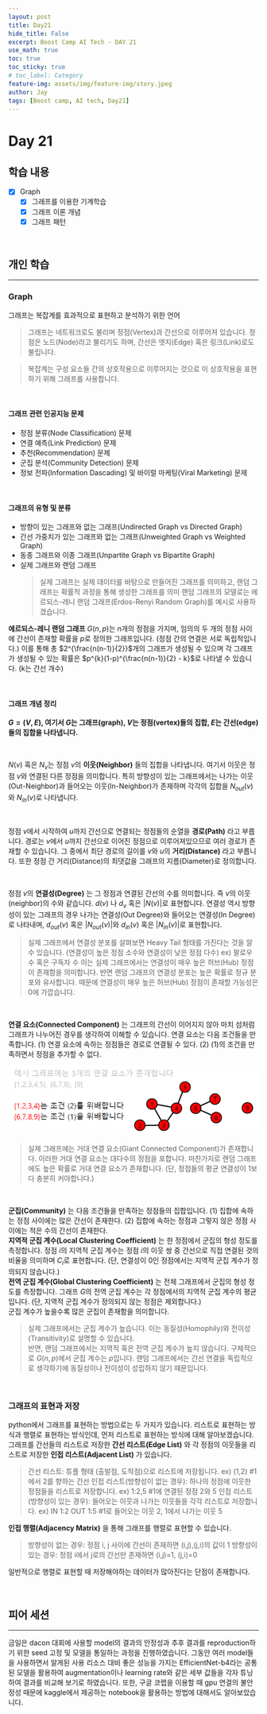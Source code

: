 ```yaml
---
layout: post
title: Day21
hide_title: False
excerpt: Boost Camp AI Tech - DAY 21
use_math: true
toc: true
toc_sticky: true
# toc_label: Category
feature-img: assets/img/feature-img/story.jpeg
author: Jay
tags: [Boost camp, AI tech, Day21]
---
```


# Day 21

## 학습 내용
  - [x] Graph
    - [x] 그래프를 이용한 기계학습
    - [x] 그래프 이론 개념
    - [x] 그래프 패턴

<br> 

## 개인 학습
---
### Graph
그래프는 복잡계를 효과적으로 표현하고 분석하기 위한 언어
> 그래프는 네트워크로도 불리며 정점(Vertex)과 간선으로 이루어져 있습니다. 정점은 노드(Node)라고 불리기도 하며, 간선은 엣지(Edge) 혹은 링크(Link)로도 불립니다.


> 복잡계는 구성 요소들 간의 상호작용으로 이루어지는 것으로 이 상호작용을 표현하기 위해 그래프를 사용합니다.

<br>

#### 그래프 관련 인공지능 문제
- 정점 분류(Node Classification) 문제
- 연결 예측(Link Prediction) 문제
- 추천(Recommendation) 문제
- 군집 분석(Community Detection) 문제
- 정보 전파(Information Dascading) 및 바이럴 마케팅(Viral Marketing) 문제

<br>

#### 그래프의 유형 및 분류
- 방향이 있는 그래프와 없는 그래프(Undirected Graph vs Directed Graph)
- 간선 가중치가 있는 그래프와 없는 그래프(Unweighted Graph vs Weighted Graph)
- 동종 그래프와 이종 그래프(Unpartite Graph vs Bipartite Graph)
- 실제 그래프와 랜덤 그래프
    >실제 그래프는 실제 데이터를 바탕으로 만들어진 그래프를 의미하고, 랜덤 그래프는 확률적 과정을 통해 생성한 그래프를 의미
    >랜덤 그래프의 모델로는 에르되스-레니 랜덤 그래프(Erdos-Renyi Random Graph)를 예시로 사용하겠습니다.

**에르되스-레니 랜덤 그래프** $G(n,p)$는 $n$개의 정점을 가지며, 임의의 두 개의 정점 사이에 간선이 존재할 확률을 $p$로 정의한 그래프입니다. (정점 간의 연결은 서로 독립적입니다.) 이를 통해 총 $2^{\frac{n(n-1)}{2}}$개의 그래프가 생성될 수 있으며 각 그래프가 생성될 수 있는 확률은 $p^{k}(1-p)^{\frac{n(n-1)}{2} - k}$로 나타낼 수 있습니다. (k는 간선 개수)

<br>

#### 그래프 개념 정리
**$G=(V,E)$, 여기서 $G$는 그래프(graph), $V$는 정점(vertex)들의 집합, $E$는 간선(edge)들의 집합을 나타냅니다.**   

<br>

$N(v)$ 혹은 $N_v$는 정점 $v$의 **이웃(Neighbor)** 들의 집합을 나타냅니다. 여기서 이웃은 정점 $v$와 연결된 다른 정점을 의미합니다. 특히 방향성이 있는 그래프에서는 나가는 이웃(Out-Neighbor)과 들어오는 이웃(In-Neighbor)가 존재하며 각각의 집합을 $N_{out}(v)$와 $N_{in}(v)$로 나타냅니다. 

<br>

정점 $v$에서 시작하여 $u$까지 간선으로 연결되는 정점들의 순열을 **경로(Path)** 라고 부릅니다. 경로는 $v$에서 $u$까지 간선으로 이어진 정점으로 이루어져있으므로 여러 경로가 존재할 수 있습니다. 그 중에서 최단 경로의 길이를 $v$와 $u$의 **거리(Distance)** 라고 부릅니다. 또한 정점 간 거리(Distance)의 최댓값을 그래프의 지름(Diameter)로 정의합니다.   

<br>

정점 $v$의 **연결성(Degree)** 는 그 정점과 연결된 간선의 수를 의미합니다. 즉 $v$의 이웃(neighbor)의 수와 같습니다. $d(v)$ 나 $d_v$ 혹은 $|N(v)|$로 표현합니다. 연결성 역시 방향성이 있는 그래프의 경우 나가는 연결성(Out Degree)와 들어오는 연결성(In Degree)로 나타내며, $d_{out}(v)$ 혹은 $|N_{out}(v)|$와 $d_{in}(v)$ 혹은 $|N_{in}(v)|$로 표현합니다.
> 실제 그래프에서 연결성 분포를 살펴보면 Heavy Tail 형태를 가진다는 것을 알 수 있습니다. (연결성이 높은 정점 소수와 연결성이 낮은 정점 다수) ex) 팔로우 수 혹은 구독자 수
> 이는 실제 그래프에서는 연결성이 매우 높은 허브(Hub) 정점이 존재함을 의미합니다. 
> 반면 랜덤 그래프의 연결성 분포는 높은 확률로 정규 분포와 유사합니다. 때문에 연결성이 매우 높은 허브(Hub) 정점이 존재할 가능성은 0에 가깝습니다. 

<br>

**연결 요소(Connected Component)** 는 그래프의 간선이 이어지지 않아 마치 섬처럼 그래프가 나누어진 경우를 생각하여 이해할 수 있습니다. 연결 요소는 다음 조건들을 만족합니다. (1) 연결 요소에 속하는 정점들은 경로로 연결될 수 있다. (2) (1)의 조건을 만족하면서 정점을 추가할 수 없다.    

![ConnectedComponent](/img/connectedcomponent.png)

> 실제 그래프에는 거대 연결 요소(Giant Connected Component)가 존재합니다. 이러한 거대 연결 요소는 대다수의 정점을 포합니다.
> 마찬가지로 랜덤 그래프에도 높은 확률로 거대 연결 요소가 존재합니다. (단, 정점들의 평균 연결성이 1보다 충분히 커야합니다.)

<br>

**군집(Community)** 는 다음 조건들을 만족하는 정점들의 집합입니다. (1) 집합에 속하는 정점 사이에는 많은 간선이 존재한다. (2) 집합에 속하는 정점과 그렇지 않은 정점 사이에는 적은 수의 간선이 존재한다.   
**지역적 군집 계수(Local Clustering Coefficient)** 는 한 정점에서 군집의 형성 정도를 측정합니다. 정점 $i$의 지역적 군집 계수는 정점 $i$의 이웃 쌍 중 간선으로 직접 연결된 것의 비율을 의미하며 $C_i$로 표현합니다. (단, 연결성이 0인 정점에서는 지역적 군집 계수가 정의되지 않습니다.)   
**전역 군집 계수(Global Clustering Coefficient)** 는 전체 그래프에서 군집의 형성 정도를 측정합니다. 그래프 $G$의 전역 군집 계수는 각 정점에서의 지역적 군집 계수의 평균입니다. (단, 지역적 군집 계수가 정의되지 않는 정점은 제외합니다.)   
군집 계수가 높을수록 많은 군집이 존재함을 의미합니다.   

> 실제 그래프에서는 군집 계수가 높습니다. 이는 동질성(Homophily)와 전이성(Transitivity)로 설명할 수 있습니다.   
> 반면, 랜덤 그래프에서는 지역적 혹은 전역 군집 계수가 높지 않습니다. 구체적으로 $G(n,p)$에서 군집 계수는 $p$입니다. 랜덤 그래프에서는 간선 연결을 독립적으로 생각하기에 동질성이나 전이성이 성립하지 않기 때문입니다. 

<br>

### 그래프의 표현과 저장
python에서 그래프를 표현하는 방법으로는 두 가지가 있습니다. 리스트로 표현하는 방식과 행렬로 표현하는 방식인데, 먼저 리스트로 표현하는 방식에 대해 알아보겠습니다. 
그래프를 간선들의 리스트로 저장한 **간선 리스트(Edge List)** 와 각 정점의 이웃들을 리스트로 저장한 **인접 리스트(Adjacent List)** 가 있습니다. 
> 간선 리스트: 튜플 형태 (출발점, 도착점)으로 리스트에 저장됩니다. ex) (1,2)  #1에서 2를 향하는 간선
> 인접 리스트(방향성이 없는 경우): 하나의 정점에 이웃한 정점들을 리스트로 저장합니다. ex) 1:2,5  #1에 연결된 정점 2와 5
> 인접 리스트(방향성이 있는 경우): 들어오는 이웃과 나가는 이웃들을 각각 리스트로 저장합니다. ex) IN 1:2 OUT 1:5 #1로 들어오는 이웃 2, 1에서 나가는 이웃 5

**인접 행렬(Adjacency Matrix)** 을 통해 그래프를 행렬로 표현할 수 있습니다. 
> 방향성이 없는 경우: 정점 i, j 사이에 간선이 존재하면 (i,j),(j,i)의 값이 1
> 방향성이 있는 경우: 정점 i에서 j로의 간선만 존재하면 (i,j)=1, (j,i)=0

일반적으로 행렬로 표현할 때 저장해야하는 데이터가 많아진다는 단점이 존재합니다.

<br> 

## 피어 세션
---

금일은 dacon 대회에 사용할 model의 결과의 안정성과 추후 결과를 reproduction하기 위한 seed 고정 및 모델을 통일하는 과정을 진행하였습니다. 그동안 여러 model들을 사용하면서 알게된 사용 리소스 대비 좋은 성능을 가지는 EfficientNet-b4라는 공통된 모델을 활용하여 augmentation이나 learning rate와 같은 세부 값들을 각자 튜닝하여 결과를 비교해 보기로 하였습니다. 
또한, 구글 코랩을 이용할 때 gpu 연결의 불안정성 때문에 kaggle에서 제공하는 notebook을 활용하는 방법에 대해서도 알아보았습니다.